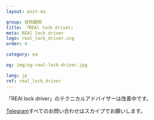 ```yaml
---
layout: post-ea

group: 技術顧問
title: 「REAl lock driver」
meta: REAl lock driver
logo: real_lock_driver.svg
order: 4

category: ea

og: img/og-real-lock-driver.jpg

lang: jp
ref: real_lock_driver
---
```


「REAl lock driver」のテクニカルアドバイザーは改善中です。

<a href="https://t.me/chutkoy" target="_blank">Telegram</a>すべてのお問い合わせはスカイプでお願いします。</a>
